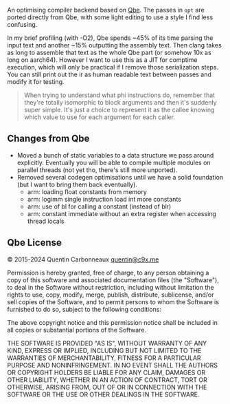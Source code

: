 An optimising compiler backend based on [Qbe](https://c9x.me/compile/).
The passes in `opt` are ported directly from Qbe, with some light editing to use a style I find less confusing.

In my brief profiling (with -O2), Qbe spends ~45% of its time parsing the input text and another ~15% outputting the assembly text.
Then clang takes as long to assemble that text as the whole Qbe part (or somehow 10x as long on aarch64).
However I want to use this as a JIT for comptime execution, which will only be practical if I remove those serialization steps.
You can still print out the ir as human readable text between passes and modify it for testing.

> When trying to understand what phi instructions do, remember that they're totally isomorphic to block arguments and then it's suddenly super simple.
> It's just a choice to represent it as the callee knowing which value to use for each argument for each caller.

## Changes from Qbe

- Moved a bunch of static variables to a data structure we pass around explicitly.
  Eventually you will be able to compile multiple modules on parallel threads (not yet tho, there's still more unported).
- Removed several codegen optimisations until we have a solid foundation (but I want to bring them back eventually).
  - arm: loading float constants from memory
  - arm: logimm single instruction load int more constants
  - arm: use of bl for calling a constant (instead of blr)
  - arm: constant immediate without an extra register when accessing thread locals

## Qbe License

© 2015-2024 Quentin Carbonneaux <quentin@c9x.me>

Permission is hereby granted, free of charge, to any person obtaining a
copy of this software and associated documentation files (the "Software"),
to deal in the Software without restriction, including without limitation
the rights to use, copy, modify, merge, publish, distribute, sublicense,
and/or sell copies of the Software, and to permit persons to whom the
Software is furnished to do so, subject to the following conditions:

The above copyright notice and this permission notice shall be included in
all copies or substantial portions of the Software.

THE SOFTWARE IS PROVIDED "AS IS", WITHOUT WARRANTY OF ANY KIND, EXPRESS OR
IMPLIED, INCLUDING BUT NOT LIMITED TO THE WARRANTIES OF MERCHANTABILITY,
FITNESS FOR A PARTICULAR PURPOSE AND NONINFRINGEMENT. IN NO EVENT SHALL
THE AUTHORS OR COPYRIGHT HOLDERS BE LIABLE FOR ANY CLAIM, DAMAGES OR OTHER
LIABILITY, WHETHER IN AN ACTION OF CONTRACT, TORT OR OTHERWISE, ARISING
FROM, OUT OF OR IN CONNECTION WITH THE SOFTWARE OR THE USE OR OTHER
DEALINGS IN THE SOFTWARE.
